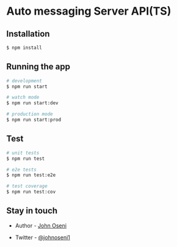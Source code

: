 # Auto messaging Server API(TS)


## Installation

```bash
$ npm install
```

## Running the app

```bash
# development
$ npm run start

# watch mode
$ npm run start:dev

# production mode
$ npm run start:prod
```

## Test

```bash
# unit tests
$ npm run test

# e2e tests
$ npm run test:e2e

# test coverage
$ npm run test:cov
```



## Stay in touch

- Author - [John Oseni](https://johnoseni.com)
<!-- - Website - [https://nestjs.com](https://nestjs.com/) -->
- Twitter - [@johnoseni1](https://twitter.com/johnoseni1)


